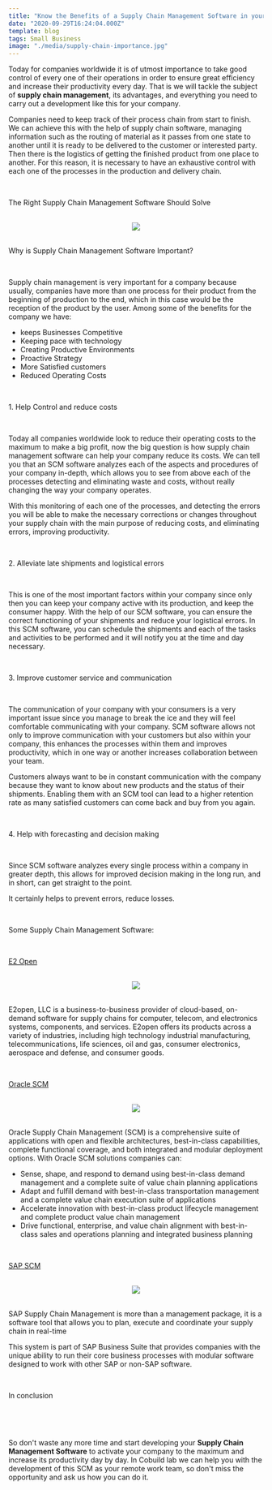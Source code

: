 ```yaml
---
title: "Know the Benefits of a Supply Chain Management Software in your Small Business"
date: "2020-09-29T16:24:04.000Z"
template: blog
tags: Small Business
image: "./media/supply-chain-importance.jpg"
---
```


Today for companies worldwide it is of utmost importance to take good control of every one of their operations in order to ensure great efficiency and increase their productivity every day. That is we will tackle the subject of **supply chain management**, its advantages, and everything you need to carry out a development like this for your company. 

Companies need to keep track of their process chain from start to finish. We can achieve this with the help of supply chain software, managing information such as the routing of material as it passes from one state to another until it is ready to be delivered to the customer or interested party. Then there is the logistics of getting the finished product from one place to another. For this reason, it is necessary to have an exhaustive control with each one of the processes in the production and delivery chain.

<Br>

<title-2>The Right Supply Chain Management Software Should Solve</title-2>

<Br>

<center>
<img src="./media/SUPPLUCHAIN-SOFTWARE.jpg">
</center>

<Br>

<title-2>Why is Supply Chain Management Software Important?</title-2>

<Br>

Supply chain management is very important for a company because usually, companies have more than one process for their product from the beginning of production to the end, which in this case would be the reception of the product by the user. Among some of the benefits for the company we have: 

- keeps Businesses Competitive
- Keeping pace with technology
- Creating Productive Environments
- Proactive Strategy
- More Satisfied customers 
- Reduced Operating Costs

<Br>

<title-3>1. Help Control and reduce costs</title-3>

<Br>

Today all companies worldwide look to reduce their operating costs to the maximum to make a big profit, now the big question is how supply chain management software can help your company reduce its costs.  We can tell you that an SCM software analyzes each of the aspects and procedures of your company in-depth, which allows you to see from above each of the processes detecting and eliminating waste and costs, without really changing the way your company operates.

With this monitoring of each one of the processes, and detecting the errors you will be able to make the necessary corrections or changes throughout your supply chain with the main purpose of reducing costs, and eliminating errors, improving productivity.

<Br>

<title-3>2. Alleviate late shipments and logistical errors</title-3>

<Br>

This is one of the most important factors within your company since only then you can keep your company active with its production, and keep the consumer happy. With the help of our SCM software, you can ensure the correct functioning of your shipments and reduce your logistical errors. In this SCM software, you can schedule the shipments and each of the tasks and activities to be performed and it will notify you at the time and day necessary. 

<Br>

<title-3>3. Improve customer service and communication</title-3>

<Br>

The communication of your company with your consumers is a very important issue since you manage to break the ice and they will feel comfortable communicating with your company. SCM software allows not only to improve communication with your customers but also within your company, this enhances the processes within them and improves productivity, which in one way or another increases collaboration between your team. 

Customers always want to be in constant communication with the company because they want to know about new products and the status of their shipments. Enabling them with an SCM tool can lead to a higher retention rate as many satisfied customers can come back and buy from you again.  

<Br>

<title-3>4. Help with forecasting and decision making</title-3>

<Br>

Since SCM software analyzes every single process within a company in greater depth, this allows for improved decision making in the long run, and in short, can get straight to the point. 

It certainly helps to prevent errors, reduce losses.  

<Br>

<title-2>Some Supply Chain Management Software:</title-2>

<Br>

<title-3><a target="_blank" href="https://www.e2open.com/">   E2 Open </a></title-3>

<Br>

<center>
<img src="./media/e2open-cobuild.jpg">
</center>

<Br>

E2open, LLC is a business-to-business provider of cloud-based, on-demand software for supply chains for computer, telecom, and electronics systems, components, and services. E2open offers its products across a variety of industries, including high technology industrial manufacturing, telecommunications, life sciences, oil and gas, consumer electronics, aerospace and defense, and consumer goods. 

<Br>

<title-3><a target="_blank" href="http://www.oracle.com/us/products/applications/ebusiness/value-chain-management-217208.pdf">   Oracle SCM </a></title-3>

<Br>

<center>
<img src="./media/oracle-cobuild.jpg">
</center>

<Br>

Oracle Supply Chain Management (SCM) is a comprehensive suite of applications with open and flexible architectures, best-in-class capabilities, complete functional coverage, and both integrated and modular deployment options. With Oracle SCM solutions companies can:

- Sense, shape, and respond to demand using best-in-class demand management and a complete suite of value chain planning applications
- Adapt and fulfill demand with best-in-class transportation management and a complete value chain execution suite of applications
- Accelerate innovation with best-in-class product lifecycle management and complete product value chain management
- Drive functional, enterprise, and value chain alignment with best-in-class sales and operations planning and integrated business planning

<Br>

<title-3><a target="_blank" href="https://www.softwareseleccion.com/sap+supply+chain+management+scm-p-4220">   SAP SCM </a></title-3>

<Br>

<center>
<img src="./media/SAP-cobuild.jpg">
</center>

<Br>

SAP Supply Chain Management is more than a management package, it is a software tool that allows you to plan, execute and coordinate your supply chain in real-time

This system is part of SAP Business Suite that provides companies with the unique ability to run their core business processes with modular software designed to work with other SAP or non-SAP software.  

<Br>

<title-3>In conclusion</title-3>

<Br>

<youtube-video id="bwl5ohf1qsg"></youtube-video>

<Br>

So don't waste any more time and start developing your **Supply Chain Management Software** to activate your company to the maximum and increase its productivity day by day. In Cobuild lab we can help you with the development of this SCM as your remote work team, so don't miss the opportunity and ask us how you can do it.    



